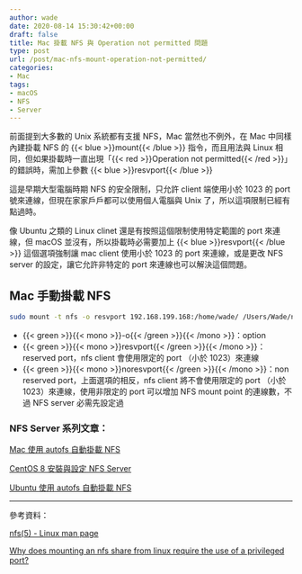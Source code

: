 ```yaml
---
author: wade
date: 2020-08-14 15:30:42+00:00
draft: false
title: Mac 掛載 NFS 與 Operation not permitted 問題
type: post
url: /post/mac-nfs-mount-operation-not-permitted/
categories:
- Mac
tags:
- macOS
- NFS
- Server
---
```


前面提到大多數的 Unix 系統都有支援 NFS，Mac 當然也不例外，在 Mac 中同樣內建掛載 NFS 的 {{< blue >}}mount{{< /blue >}} 指令，而且用法與 Linux 相同，但如果掛載時一直出現「{{< red >}}Operation not permitted{{< /red >}}」的錯誤時，需加上參數 {{< blue >}}resvport{{< /blue >}}

這是早期大型電腦時期 NFS 的安全限制，只允許 client 端使用小於 1023 的 port 號來連線，但現在家家戶戶都可以使用個人電腦與 Unix 了，所以這項限制已經有點過時。

像 Ubuntu 之類的 Linux clinet 還是有按照這個限制使用特定範圍的 port 來連線，但 macOS 並沒有，所以掛載時必需要加上 {{< blue >}}resvport{{< /blue >}} 這個選項強制讓 mac client 使用小於 1023 的 port 來連線，或是更改 NFS server 的設定，讓它允許非特定的 port 來連線也可以解決這個問題。


## Mac 手動掛載 NFS


```bash
sudo mount -t nfs -o resvport 192.168.199.168:/home/wade/ /Users/Wade/nfs_share
```

* {{< green >}}{{< mono >}}-o{{< /green >}}{{< /mono >}}：option
* {{< green >}}{{< mono >}}resvport{{< /green >}}{{< /mono >}}：reserved port，nfs client 會使用限定的 port （小於 1023）來連線
* {{< green >}}{{< mono >}}noresvport{{< /green >}}{{< /mono >}}：non reserved port，上面選項的相反，nfs client 將不會使用限定的 port （小於 1023）來連線，使用非限定的 port 可以增加 NFS mount point 的連線數，不過 NFS server 必需先設定過

### NFS Server 系列文章：

[Mac 使用 autofs 自動掛載 NFS](https://notes.wadeism.net/post/mac-autofs-nfs/)

[CentOS 8 安裝與設定 NFS Server](https://notes.wadeism.net/post/centos8-nfs-server/)

[Ubuntu 使用 autofs 自動掛載 NFS](https://notes.wadeism.net/post/ubuntu-autofs-nfs/)

* * *

參考資料：

[nfs(5) - Linux man page](https://linux.die.net/man/5/nfs)

[Why does mounting an nfs share from linux require the use of a privileged port?](https://apple.stackexchange.com/questions/142697/why-does-mounting-an-nfs-share-from-linux-require-the-use-of-a-privileged-port)
